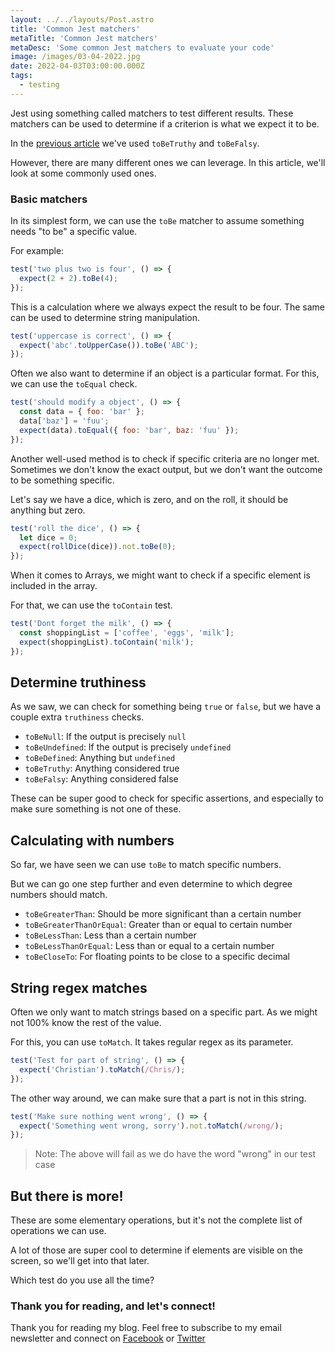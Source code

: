 ```yaml
---
layout: ../../layouts/Post.astro
title: 'Common Jest matchers'
metaTitle: 'Common Jest matchers'
metaDesc: 'Some common Jest matchers to evaluate your code'
image: /images/03-04-2022.jpg
date: 2022-04-03T03:00:00.000Z
tags:
  - testing
---
```


Jest using something called matchers to test different results.
These matchers can be used to determine if a criterion is what we expect it to be.

In the [previous article](https://daily-dev-tips.com/posts/adding-jest-test-to-a-project/) we've used `toBeTruthy` and `toBeFalsy`.

However, there are many different ones we can leverage. In this article, we'll look at some commonly used ones.

### Basic matchers

In its simplest form, we can use the `toBe` matcher to assume something needs "to be" a specific value.

For example:

```js
test('two plus two is four', () => {
  expect(2 + 2).toBe(4);
});
```

This is a calculation where we always expect the result to be four.
The same can be used to determine string manipulation.

```js
test('uppercase is correct', () => {
  expect('abc'.toUpperCase()).toBe('ABC');
});
```

Often we also want to determine if an object is a particular format.
For this, we can use the `toEqual` check.

```js
test('should modify a object', () => {
  const data = { foo: 'bar' };
  data['baz'] = 'fuu';
  expect(data).toEqual({ foo: 'bar', baz: 'fuu' });
});
```

Another well-used method is to check if specific criteria are no longer met.
Sometimes we don't know the exact output, but we don't want the outcome to be something specific.

Let's say we have a dice, which is zero, and on the roll, it should be anything but zero.

```js
test('roll the dice', () => {
  let dice = 0;
  expect(rollDice(dice)).not.toBe(0);
});
```

When it comes to Arrays, we might want to check if a specific element is included in the array.

For that, we can use the `toContain` test.

```js
test('Dont forget the milk', () => {
  const shoppingList = ['coffee', 'eggs', 'milk'];
  expect(shoppingList).toContain('milk');
});
```

## Determine truthiness

As we saw, we can check for something being `true` or `false`, but we have a couple extra `truthiness` checks.

- `toBeNull`: If the output is precisely `null`
- `toBeUndefined`: If the output is precisely `undefined`
- `toBeDefined`: Anything but `undefined`
- `toBeTruthy`: Anything considered true
- `toBeFalsy`: Anything considered false

These can be super good to check for specific assertions, and especially to make sure something is not one of these.

## Calculating with numbers

So far, we have seen we can use `toBe` to match specific numbers.

But we can go one step further and even determine to which degree numbers should match.

- `toBeGreaterThan`: Should be more significant than a certain number
- `toBeGreaterThanOrEqual`: Greater than or equal to certain number
- `toBeLessThan`: Less than a certain number
- `toBeLessThanOrEqual`: Less than or equal to a certain number
- `toBeCloseTo`: For floating points to be close to a specific decimal

## String regex matches

Often we only want to match strings based on a specific part.
As we might not 100% know the rest of the value.

For this, you can use `toMatch`. It takes regular regex as its parameter.

```js
test('Test for part of string', () => {
  expect('Christian').toMatch(/Chris/);
});
```

The other way around, we can make sure that a part is not in this string.

```js
test('Make sure nothing went wrong', () => {
  expect('Something went wrong, sorry').not.toMatch(/wrong/);
});
```

> Note: The above will fail as we do have the word "wrong" in our test case

## But there is more!

These are some elementary operations, but it's not the complete list of operations we can use.

A lot of those are super cool to determine if elements are visible on the screen, so we'll get into that later.

Which test do you use all the time?

### Thank you for reading, and let's connect!

Thank you for reading my blog. Feel free to subscribe to my email newsletter and connect on [Facebook](https://www.facebook.com/DailyDevTipsBlog) or [Twitter](https://twitter.com/DailyDevTips1)
